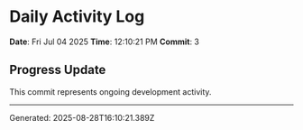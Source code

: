 # Daily Activity Log

**Date**: Fri Jul 04 2025
**Time**: 12:10:21 PM
**Commit**: 3

## Progress Update

This commit represents ongoing development activity.

---
Generated: 2025-08-28T16:10:21.389Z
